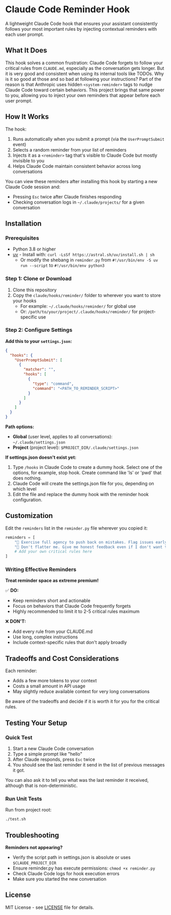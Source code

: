 # Claude Code Reminder Hook

A lightweight Claude Code hook that ensures your assistant consistently follows your most important rules by injecting contextual reminders with each user prompt.

## What It Does

This hook solves a common frustration: Claude Code forgets to follow your critical rules from `CLAUDE.md`, especially as the conversation gets longer.
But it is very good and consistent when using its internal tools like TODOs. Why is it so good at those and so bad at following your instructions?
Part of the reason is that Anthropic uses hidden `<system-reminder>` tags to nudge Claude Code toward certain behaviors. 
This project brings that same power to you, allowing you to inject your own reminders that appear before each user prompt.

## How It Works

The hook:
1. Runs automatically when you submit a prompt (via the `UserPromptSubmit` event)
2. Selects a random reminder from your list of reminders
3. Injects it as a `<reminder>` tag that's visible to Claude Code but mostly invisible to you
4. Helps Claude Code maintain consistent behavior across long conversations

You can view these reminders after installing this hook by starting a new Claude Code session and:
- Pressing `Esc` twice after Claude finishes responding
- Checking conversation logs in `~/.claude/projects/` for a given conversation

## Installation

### Prerequisites
- Python 3.8 or higher
- [uv](https://github.com/astral-sh/uv) - Install with: `curl -LsSf https://astral.sh/uv/install.sh | sh`
  - Or modify the shebang in `reminder.py` from `#!/usr/bin/env -S uv run --script` to `#!/usr/bin/env python3`

### Step 1: Clone or Download
1. Clone this repository
2. Copy the `claude/hooks/reminder/` folder to wherever you want to store your hooks
   - For example: `~/.claude/hooks/reminder/` for global use
   - Or: `/path/to/your/project/.claude/hooks/reminder/` for project-specific use

### Step 2: Configure Settings

**Add this to your `settings.json`:**
```json
{
  "hooks": {
    "UserPromptSubmit": [
      {
        "matcher": "",
        "hooks": [
          {
            "type": "command",
            "command": "<PATH_TO_REMINDER_SCRIPT>"
          }
        ]
      }
    ]
  }
}
```

**Path options:**
- **Global** (user level, applies to all conversations): `~/.claude/settings.json`
- **Project** (project level): `$PROJECT_DIR/.claude/settings.json`

**If settings.json doesn't exist yet:**
1. Type `/hooks` in Claude Code to create a dummy hook. Select one of the options, for example, stop hook. Create command like 'ls' or 'pwd' that does nothing.
2. Claude Code will create the settings.json file for you, depending on which level 
3. Edit the file and replace the dummy hook with the reminder hook configuration.

## Customization

Edit the `reminders` list in the `reminder.py` file wherever you copied it:

```python
reminders = [
    "🤝 Exercise full agency to push back on mistakes. Flag issues early, ask questions if unsure of direction instead of choosing randomly",
    "🤲 Don't flatter me. Give me honest feedback even if I don't want to hear it",
    # Add your own critical rules here
]
```

### Writing Effective Reminders

**Treat reminder space as extreme premium!**

✅ **DO:**
- Keep reminders short and actionable
- Focus on behaviors that Claude Code frequently forgets
- Highly recommended to limit it to 2-5 critical rules maximum

❌ **DON'T:**
- Add every rule from your CLAUDE.md
- Use long, complex instructions
- Include context-specific rules that don't apply broadly

## Tradeoffs and Cost Considerations

Each reminder:
- Adds a few more tokens to your context
- Costs a small amount in API usage
- May slightly reduce available context for very long conversations

Be aware of the tradeoffs and decide if it is worth it for you for the critical rules.

## Testing Your Setup

### Quick Test
1. Start a new Claude Code conversation
2. Type a simple prompt like "hello"
3. After Claude responds, press `Esc` twice
4. You should see the last reminder it send in the list of previous messages it got.

You can also ask it to tell you what was the last reminder it received, although that is non-deterministic.

### Run Unit Tests
Run from project root:
```bash
./test.sh
```

## Troubleshooting

**Reminders not appearing?**
- Verify the script path in settings.json is absolute or uses `$CLAUDE_PROJECT_DIR`
- Ensure reminder.py has execute permissions: `chmod +x reminder.py`
- Check Claude Code logs for hook execution errors
- Make sure you started the new conversation

## License

MIT License - see [LICENSE](LICENSE) file for details.

